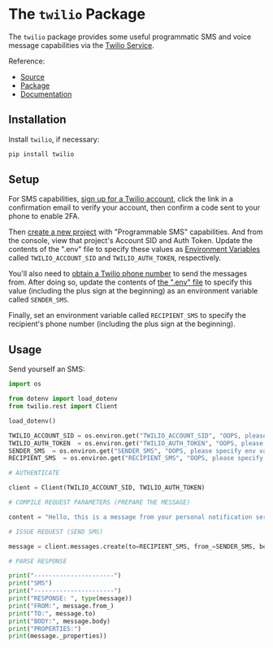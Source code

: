 # The `twilio` Package

The `twilio` package provides some useful programmatic SMS and voice message capabilities via the [Twilio Service](https://www.twilio.com/).

Reference:

  + [Source](https://github.com/twilio/twilio-python)
  + [Package](https://pypi.python.org/pypi/twilio)
  + [Documentation](https://www.twilio.com/docs/libraries/python)

## Installation

Install `twilio`, if necessary:

```sh
pip install twilio
```

## Setup

For SMS capabilities, [sign up for a Twilio account](https://www.twilio.com/try-twilio), click the link in a confirmation email to verify your account, then confirm a code sent to your phone to enable 2FA.

Then [create a new project](https://www.twilio.com/console/projects/create) with "Programmable SMS" capabilities. And from the console, view that project's Account SID and Auth Token. Update the contents of the ".env" file to specify these values as [Environment Variables](./../../environment-variables/README.md) called `TWILIO_ACCOUNT_SID` and `TWILIO_AUTH_TOKEN`, respectively.

You'll also need to [obtain a Twilio phone number](https://www.twilio.com/console/sms/getting-started/build) to send the messages from. After doing so, update the contents of [the ".env" file](./../../python/packages/dotenv.md) to specify this value (including the plus sign at the beginning) as an environment variable called `SENDER_SMS`.

Finally, set an environment variable called `RECIPIENT_SMS` to specify the recipient's phone number (including the plus sign at the beginning).

## Usage

Send yourself an SMS:

```python
import os

from dotenv import load_dotenv
from twilio.rest import Client

load_dotenv()

TWILIO_ACCOUNT_SID = os.environ.get("TWILIO_ACCOUNT_SID", "OOPS, please specify env var called 'TWILIO_ACCOUNT_SID'")
TWILIO_AUTH_TOKEN  = os.environ.get("TWILIO_AUTH_TOKEN", "OOPS, please specify env var called 'TWILIO_AUTH_TOKEN'")
SENDER_SMS  = os.environ.get("SENDER_SMS", "OOPS, please specify env var called 'SENDER_SMS'")
RECIPIENT_SMS  = os.environ.get("RECIPIENT_SMS", "OOPS, please specify env var called 'RECIPIENT_SMS'")

# AUTHENTICATE

client = Client(TWILIO_ACCOUNT_SID, TWILIO_AUTH_TOKEN)

# COMPILE REQUEST PARAMETERS (PREPARE THE MESSAGE)

content = "Hello, this is a message from your personal notification service. TODO: customize me!"

# ISSUE REQUEST (SEND SMS)

message = client.messages.create(to=RECIPIENT_SMS, from_=SENDER_SMS, body=content)

# PARSE RESPONSE

print("----------------------")
print("SMS")
print("----------------------")
print("RESPONSE: ", type(message))
print("FROM:", message.from_)
print("TO:", message.to)
print("BODY:", message.body)
print("PROPERTIES:")
print(message._properties))
```
